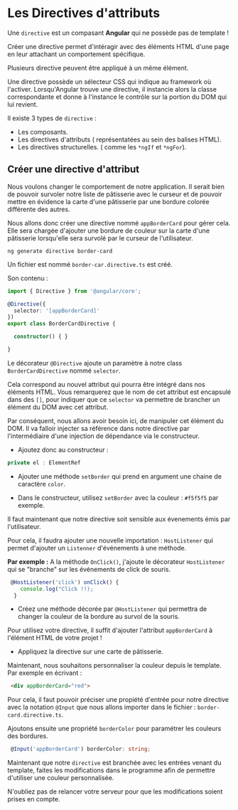 # Les Directives d'attributs

Une `directive` est un compasant **Angular** qui ne possède pas de template ! 

Créer une directive permet d'intéragir avec des éléments HTML d'une page en leur attachant un comportement spécifique. 

Plusieurs directive peuvent être appliqué à un même élément. 

Une directive possède un sélecteur CSS qui indique au framework où l'activer. 
Lorsqu'Angular trouve une directive, il instancie alors la classe correspondante et donne à l'instance le contrôle sur la portion du DOM qui lui revient. 

Il existe 3 types de `directive` :

* Les composants.
* Les directives d'attributs ( représentatées au sein des balises HTML).
* Les directives structurelles. ( comme les `*ngIf` et `*ngFor`).


## Créer une directive d'attribut

Nous voulons changer le comportement de notre application. 
Il serait bien de pouvoir survoler notre liste de pâtisserie avec le curseur et de pouvoir mettre en évidence la carte d'une pâtisserie par une bordure colorée différente des autres. 

Nous allons donc créer une directive nommé `appBorderCard` pour gérer cela. Elle sera chargée d'ajouter une bordure de couleur sur la carte d'une pâtisserie lorsqu'elle sera survolé par le curseur de l'utilisateur. 

```
ng generate directive border-card
```

Un fichier est nommé `border-car.directive.ts` est créé. 

Son contenu : 

```typescript
import { Directive } from '@angular/core';

@Directive({
  selector: '[appBorderCard]'
})
export class BorderCardDirective {

  constructor() { }

}
```

Le décorateur `@Directive` ajoute un paramètre à notre class `BorderCardDirective` nommé `selector`. 

Cela correspond au nouvel attribut qui pourra être intégré dans nos éléments HTML. Vous remarquerez que le nom de cet attribut est encapsulé dans des `[]`, pour indiquer que ce `selector` va permettre de brancher un élément du DOM avec cet attribut. 

Par conséquent, nous allons avoir besoin ici, de manipuler cet élément du DOM. Il va falloir injecter sa référence dans notre directive par l'intermédiaire d'une injection de dépendance via le constructeur. 

* Ajoutez donc au constructeur : 

```typescript
private el : ElementRef
```

* Ajouter une méthode `setBorder` qui prend en argument une chaine de caractère `color`.

* Dans le constructeur, utilisez `setBorder` avec la couleur : `#f5f5f5` par exemple. 

Il faut maintenant que notre directive soit sensible aux évenements émis par l'utilisateur. 

Pour cela, il faudra ajouter une nouvelle importation : `HostListener` qui permet d'ajouter un `Listenner` d'événements à une méthode. 

**Par exemple :**
A la méthode `OnClick()`, j'ajoute le décorateur `HostListener` qui se "branche" sur les événements de click de souris. 

```typescript
 @HostListener('click') onClick() {
    console.log("Click !!);
  }
```

* Créez  une méthode décorée par `@HostListener` qui permettra de changer la couleur de la bordure au survol de la souris. 
  

Pour utilisez votre directive, il suffit d'ajouter l'attribut `appBorderCard` à l'élément HTML de votre projet ! 

* Appliquez la directive sur une carte de pâtisserie. 

Maintenant, nous souhaitons personnaliser la couleur depuis le template. 
Par exemple en écrivant : 


```html
 <div appBorderCard="red">
```

Pour cela, il faut pouvoir préciser une propiété d'entrée pour notre directive avec la notation `@Input` que nous allons importer dans le fichier : `border-card.directive.ts`.

Ajoutons ensuite une propriété `borderColor` pour paramétrer les couleurs des bordures. 

```typescript
 @Input('appBorderCard') borderColor: string;
```

Maintenant que notre `directive` est branchée avec les entrées venant du template, faites les modifications dans le programme afin de permettre d'utiliser une couleur personnalisée. 

N'oubliez pas de relancer votre serveur pour que les modifications soient prises en compte. 



